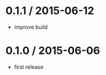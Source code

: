 
0.1.1 / 2015-06-12
==================

  * improve build

0.1.0 / 2015-06-06
==================

  * first release
